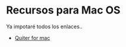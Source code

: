 # Recursos para Mac OS

Ya impotaré todos los enlaces..

* [Quiter for mac](https://marco.org/apps?ref=producthunt#quitter)